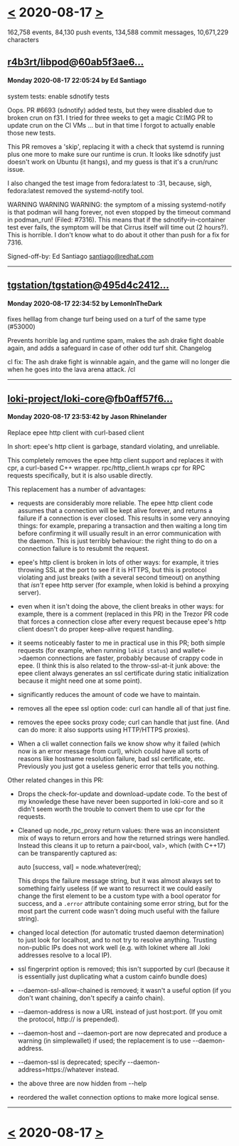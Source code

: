# [<](2020-08-16.md) 2020-08-17 [>](2020-08-18.md)

162,758 events, 84,130 push events, 134,588 commit messages, 10,671,229 characters


## [r4b3rt/libpod](https://github.com/r4b3rt/libpod)@[60ab5f3ae6...](https://github.com/r4b3rt/libpod/commit/60ab5f3ae66e04be83ec4f83ad4b29b6e294110c)
#### Monday 2020-08-17 22:05:24 by Ed Santiago

system tests: enable sdnotify tests

Oops. PR #6693 (sdnotify) added tests, but they were disabled
due to broken crun on f31. I tried for three weeks to get a
magic CI:IMG PR to update crun on the CI VMs ... but in that
time I forgot to actually enable those new tests.

This PR removes a 'skip', replacing it with a check that systemd
is running plus one more to make sure our runtime is crun. It
looks like sdnotify just doesn't work on Ubuntu (it hangs), and
my guess is that it's a crun/runc issue.

I also changed the test image from fedora:latest to :31, because,
sigh, fedora:latest removed the systemd-notify tool.

WARNING WARNING WARNING: the symptom of a missing systemd-notify
is that podman will hang forever, not even stopped by the timeout
command in podman_run! (Filed: #7316). This means that if the
sdnotify-in-container test ever fails, the symptom will be that
Cirrus itself will time out (2 hours?). This is horrible. I
don't know what to do about it other than push for a fix for 7316.

Signed-off-by: Ed Santiago <santiago@redhat.com>

---
## [tgstation/tgstation](https://github.com/tgstation/tgstation)@[495d4c2412...](https://github.com/tgstation/tgstation/commit/495d4c241242b79420a1393e42c2838d45d56eda)
#### Monday 2020-08-17 22:34:52 by LemonInTheDark

fixes helllag from change turf being used on a turf of the same type (#53000)

Prevents horrible lag and runtime spam, makes the ash drake fight doable again, and adds a safeguard in case of other odd turf shit.
Changelog

cl
fix: The ash drake fight is winnable again, and the game will no longer die when he goes into the lava arena attack.
/cl

---
## [loki-project/loki-core](https://github.com/loki-project/loki-core)@[fb0aff57f6...](https://github.com/loki-project/loki-core/commit/fb0aff57f69b7073bcdb3c22463f8f3cd61099b4)
#### Monday 2020-08-17 23:53:42 by Jason Rhinelander

Replace epee http client with curl-based client

In short: epee's http client is garbage, standard violating, and
unreliable.

This completely removes the epee http client support and replaces it
with cpr, a curl-based C++ wrapper.  rpc/http_client.h wraps cpr for RPC
requests specifically, but it is also usable directly.

This replacement has a number of advantages:

- requests are considerably more reliable.  The epee http client code
  assumes that a connection will be kept alive forever, and returns a
  failure if a connection is ever closed.  This results in some very
  annoying things: for example, preparing a transaction and then waiting
  a long tim before confirming it will usually result in an error
  communication with the daemon.  This is just terribly behaviour: the
  right thing to do on a connection failure is to resubmit the request.

- epee's http client is broken in lots of other ways: for example, it
  tries throwing SSL at the port to see if it is HTTPS, but this is
  protocol violating and just breaks (with a several second timeout) on
  anything that *isn't* epee http server (for example, when lokid is
  behind a proxying server).

- even when it isn't doing the above, the client breaks in other ways:
  for example, there is a comment (replaced in this PR) in the Trezor PR
  code that forces a connection close after every request because epee's
  http client doesn't do proper keep-alive request handling.

- it seems noticeably faster to me in practical use in this PR; both
  simple requests (for example, when running `lokid status`) and
  wallet<->daemon connections are faster, probably because of crappy
  code in epee.  (I think this is also related to the throw-ssl-at-it
  junk above: the epee client always generates an ssl certificate during
  static initialization because it might need one at some point).

- significantly reduces the amount of code we have to maintain.

- removes all the epee ssl option code: curl can handle all of that just
  fine.

- removes the epee socks proxy code; curl can handle that just fine.
  (And can do more: it also supports using HTTP/HTTPS proxies).

- When a cli wallet connection fails we know show why it failed (which
  now is an error message from curl), which could have all sorts of
  reasons like hostname resolution failure, bad ssl certificate, etc.
  Previously you just got a useless generic error that tells you
  nothing.

Other related changes in this PR:

- Drops the check-for-update and download-update code.  To the best of
my knowledge these have never been supported in loki-core and so it
didn't seem worth the trouble to convert them to use cpr for the
requests.

- Cleaned up node_rpc_proxy return values: there was an inconsistent mix
  of ways to return errors and how the returned strings were handled.
  Instead this cleans it up to return a pair<bool, val>, which (with
  C++17) can be transparently captured as:

    auto [success, val] = node.whatever(req);

  This drops the failure message string, but it was almost always set to
  something fairly useless (if we want to resurrect it we could easily
  change the first element to be a custom type with a bool operator for
  success, and a `.error` attribute containing some error string, but
  for the most part the current code wasn't doing much useful with the
  failure string).

- changed local detection (for automatic trusted daemon determination)
  to just look for localhost, and to not try to resolve anything.
  Trusting non-public IPs does not work well (e.g. with lokinet where
  all .loki addresses resolve to a local IP).

- ssl fingerprint option is removed; this isn't supported by curl
  (because it is essentially just duplicating what a custom cainfo
  bundle does)

- --daemon-ssl-allow-chained is removed; it wasn't a useful option (if
  you don't want chaining, don't specify a cainfo chain).

- --daemon-address is now a URL instead of just host:port.  (If you omit
  the protocol, http:// is prepended).

- --daemon-host and --daemon-port are now deprecated and produce a
  warning (in simplewallet) if used; the replacement is to use
  --daemon-address.

- --daemon-ssl is deprecated; specify --daemon-address=https://whatever
  instead.

- the above three are now hidden from --help

- reordered the wallet connection options to make more logical sense.

---

# [<](2020-08-16.md) 2020-08-17 [>](2020-08-18.md)

